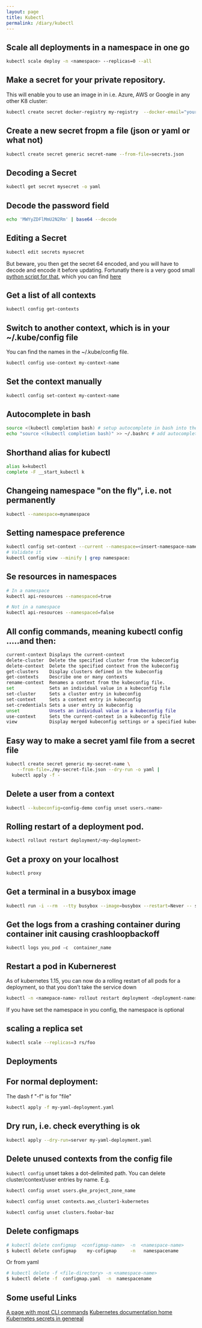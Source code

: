 ```yaml
---
layout: page
title: Kubectl
permalink: /diary/kubectl
---
```


## Scale all deployments in a namespace in one go
```bash
kubectl scale deploy -n <namespace> --replicas=0 --all
```
## Make a secret for your private repository.
This will enable you to use an image in in i.e. Azure, AWS or Google in any other K8 cluster:

```bash
kubectl create secret docker-registry my-registry  --docker-email="your@email" --docker-username="your registry username" --docker-server="your registry server address" --docker-password="your registry password"
```
## Create a new secret fropm a file (json or yaml or what not)
```bash
kubectl create secret generic secret-name --from-file=secrets.json
```
## Decoding a Secret
```bash
kubectl get secret mysecret -o yaml
```
## Decode the password field
```bash
echo 'MWYyZDFlMmU2N2Rm' | base64 --decode
```
## Editing a Secret
```bash
kubectl edit secrets mysecret
```
But beware, you then get the secret 64 encoded, and you will have to decode and encode it before updating.
Fortunatly there is a very good small [python script for that](https://github.com/lbolla/kube-secret-editor), which you can find [here](https://github.com/lbolla/kube-secret-editor)

## Get a list of all contexts
```bash
kubectl config get-contexts
```

## Switch to another context, which is in your ~/.kube/config file
You can find the names in the ~/.kube/config file.
```bash
kubectl config use-context my-context-name
```
## Set the context manually
```bash
kubectl config set-context my-context-name
```


## Autocomplete in bash
```bash
source <(kubectl completion bash) # setup autocomplete in bash into the current shell, bash-completion package should be installed first.
echo "source <(kubectl completion bash)" >> ~/.bashrc # add autocomplete permanently to your bash shell.
```
## Shorthand alias for kubectl
```bash
alias k=kubectl
complete -F __start_kubectl k
```
## Changeing namespace "on the fly", i.e. not permanently
```bash
kubectl --namespace=mynamespace
```
## Setting namespace preference
```bash
kubectl config set-context --current --namespace=<insert-namespace-name-here>
# Validate it
kubectl config view --minify | grep namespace:
```
## Se resources in namespaces
```bash
# In a namespace
kubectl api-resources --namespaced=true

# Not in a namespace
kubectl api-resources --namespaced=false
```

## All config commands, meaning kubectl config .....and then:
```bash
current-context Displays the current-context
delete-cluster  Delete the specified cluster from the kubeconfig
delete-context  Delete the specified context from the kubeconfig
get-clusters    Display clusters defined in the kubeconfig
get-contexts    Describe one or many contexts
rename-context  Renames a context from the kubeconfig file.
set             Sets an individual value in a kubeconfig file
set-cluster     Sets a cluster entry in kubeconfig
set-context     Sets a context entry in kubeconfig
set-credentials Sets a user entry in kubeconfig
unset           Unsets an individual value in a kubeconfig file
use-context     Sets the current-context in a kubeconfig file
view            Display merged kubeconfig settings or a specified kubeconfig file
```

## Easy way to make a secret yaml file from a secret file
```bash
kubectl create secret generic my-secret-name \
    --from-file=./my-secret-file.json --dry-run -o yaml |
  kubectl apply -f -
```

## Delete a user from a context
```bash
kubectl --kubeconfig=config-demo config unset users.<name>
```
## Rolling restart of a deployment pod.
```bash
kubectl rollout restart deployment/<my-deployment>
```

## Get a proxy on your localhost
```bash
kubectl proxy
```

## Get a terminal in a busybox image
```bash
kubectl run -i --rm  --tty busybox --image=busybox --restart=Never -- sh
```

## Get the logs from a crashing container during container init causing crashloopbackoff
```
kubectl logs you_pod -c  container_name
```

## Restart a pod in Kubernerest
As of kubernetes 1.15, you can now do a rolling restart of all pods for a deployment, so that you don’t take the service down
```bash
kubectl -n <namepace-name> rollout restart deployment <deployment-name>
```
If you have set the namespace in you config, the namespace is optional

## scaling a replica set
```bash
kubectl scale --replicas=3 rs/foo
```
## Deployments
## For normal deployment:
The dash f "-f" is for "file"
```bash
kubectl apply -f my-yaml-deployment.yaml
```
## Dry run, i.e. check everything is ok
```bash
kubectl apply --dry-run=server my-yaml-deployment.yaml
```

## Delete unused contexts from the config file
```kubectl config``` unset takes a dot-delimited path. You can delete cluster/context/user entries by name. E.g.
```bash
kubectl config unset users.gke_project_zone_name

kubectl config unset contexts.aws_cluster1-kubernetes

kubectl config unset clusters.foobar-baz
```

## Delete configmaps
```bash
# kubectl delete configmap  <configmap-name>  -n  <namespace-name>
$ kubectl delete configmap    my-cofigmap     -n   namespacename
```
Or from yaml
```bash
# kubectl delete -f <file-directory> -n <namespace-name>
$ kubectl delete -f  configmap.yaml  -n  namespacename
```

## Some useful Links
[A page with most CLI commands](https://kubernetes.io/docs/reference/kubectl/cheatsheet/)
[Kubernetes documentation home](https://kubernetes.io/docs/home/)
[Kubernetes secrets in genereal](https://kubernetes.io/docs/concepts/configuration/secret/)

